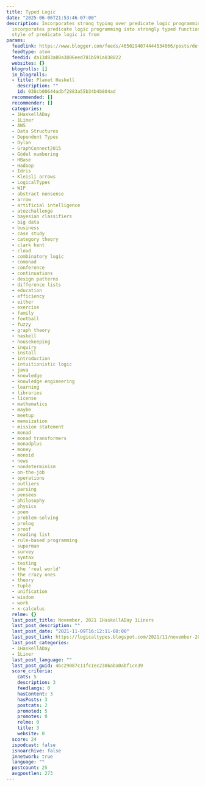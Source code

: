 ```yaml
---
title: Typed Logic
date: "2025-06-06T21:53:46-07:00"
description: Incorporates strong typing over predicate logic programming, and, conversely,
  incorporates predicate logic programming into strongly typed functional languages.  The
  style of predicate logic is from
params:
  feedlink: https://www.blogger.com/feeds/4650294074444534066/posts/default
  feedtype: atom
  feedid: da13d83a88a3806eed781b591a838822
  websites: {}
  blogrolls: []
  in_blogrolls:
  - title: Planet Haskell
    description: ""
    id: 038cb00644adbf2883a55b34b4b804ad
  recommended: []
  recommender: []
  categories:
  - 1HaskellADay
  - 1Liner
  - AWS
  - Data Structures
  - Dependent Types
  - Dylan
  - GraphConnect2015
  - Gödel numbering
  - HBase
  - Hadoop
  - Idris
  - Kleisli arrows
  - LogicalTypes
  - WIP
  - abstract nonsense
  - arrow
  - artificial intelligence
  - atozchallenge
  - bayesian classifiers
  - big data
  - business
  - case study
  - category theory
  - clark kent
  - cloud
  - combinatory logic
  - comonad
  - conference
  - continuations
  - design patterns
  - difference lists
  - education
  - efficiency
  - either
  - exercise
  - family
  - football
  - fuzzy
  - graph theory
  - haskell
  - housekeeping
  - inquiry
  - install
  - introduction
  - intuitionistic logic
  - java
  - knowledge
  - knowledge engineering
  - learning
  - libraries
  - license
  - mathematics
  - maybe
  - meetup
  - memoization
  - mission statement
  - monad
  - monad transformers
  - monadplus
  - money
  - monoid
  - news
  - nondeterminism
  - on-the-job
  - operations
  - outliers
  - parsing
  - pensées
  - philosophy
  - physics
  - poem
  - problem-solving
  - prolog
  - proof
  - reading list
  - rule-based programming
  - superman
  - survey
  - syntax
  - testing
  - the 'real world'
  - the crazy ones
  - theory
  - tuple
  - unification
  - wisdom
  - work
  - κ-calculus
  relme: {}
  last_post_title: November, 2021 1HaskellADay 1Liners
  last_post_description: ""
  last_post_date: "2021-11-09T16:12:11-08:00"
  last_post_link: https://logicaltypes.blogspot.com/2021/11/november-2021-1haskelladay-1liners.html
  last_post_categories:
  - 1HaskellADay
  - 1Liner
  last_post_language: ""
  last_post_guid: 46c29087c11fc1ec2386aba0abf1ce39
  score_criteria:
    cats: 5
    description: 3
    feedlangs: 0
    hasContent: 3
    hasPosts: 3
    postcats: 2
    promoted: 5
    promotes: 0
    relme: 0
    title: 3
    website: 0
  score: 24
  ispodcast: false
  isnoarchive: false
  innetwork: true
  language: ""
  postcount: 25
  avgpostlen: 273
---
```


